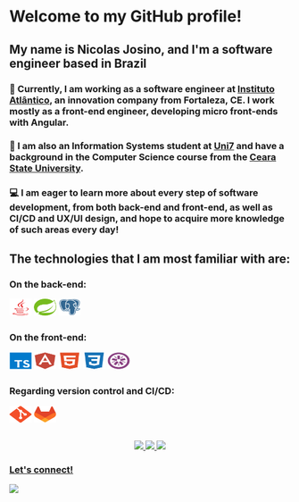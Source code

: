 <link rel="stylesheet" href="https://cdn.jsdelivr.net/gh/devicons/devicon@latest/devicon.min.css">


# Welcome to my GitHub profile!

## My name is Nicolas Josino, and I'm a software engineer based in Brazil

### 💼 Currently, I am working as a software engineer at [Instituto Atlântico](https://www.atlantico.com.br/en/?en=1), an innovation company from Fortaleza, CE. I work mostly as a front-end engineer, developing micro front-ends with Angular.
### 📘 I am also an Information Systems student at [Uni7](https://www.uni7.edu.br/) and have a background in the Computer Science course from the [Ceara State University](https://www.uece.br/).

### 💻 I am eager to learn more about every step of software development, from both back-end and front-end, as well as CI/CD and UX/UI design, and hope to acquire more knowledge of such areas every day!

## The technologies that I am most familiar with are:

  ### On the back-end:
  
  <div style="display: inline_block">
    <img align="center" alt="java" height="30" width="40" src="https://raw.githubusercontent.com/devicons/devicon/master/icons/java/java-plain.svg">
    <img align="center" alt="spring-boot" height="30" width="40" src="https://raw.githubusercontent.com/devicons/devicon/master/icons/spring/spring-original.svg">
    <img align="center" alt="postgreSQL" height="30" width="40" src="https://raw.githubusercontent.com/devicons/devicon/master/icons/postgresql/postgresql-plain.svg">
  </div>

  ##

  ### On the front-end:
  
  <div style="display: inline_block">
    <img align="center" alt="ts" height="30" width="40" src="https://raw.githubusercontent.com/devicons/devicon/master/icons/typescript/typescript-plain.svg">
    <img align="center" alt="angular" height="30" width="40" src="https://raw.githubusercontent.com/devicons/devicon/master/icons/angularjs/angularjs-plain.svg">
    <img align="center" alt="html" height="30" width="40" src="https://raw.githubusercontent.com/devicons/devicon/master/icons/html5/html5-plain.svg">
    <img align="center" alt="css" height="30" width="40" src="https://raw.githubusercontent.com/devicons/devicon/master/icons/css3/css3-plain.svg">
    <img align="center" alt="jasmine" height="30" width="40" src="https://raw.githubusercontent.com/devicons/devicon/master/icons/jasmine/jasmine-plain.svg">
  </div>

  ##

  ### Regarding version control and CI/CD:
  <div style="display: inline_block">
    <img alt="git" src="https://raw.githubusercontent.com/devicons/devicon/master/icons/git/git-original.svg" height="30" width="40"/>
    <img alt="gitlab" src="https://raw.githubusercontent.com/devicons/devicon/master/icons/gitlab/gitlab-original.svg" height="30" width="40"/>
  </div>  

  ##

  <div align="center">
  <a href="https://github.com/nicolasjosino">
  <img height="180em" src="https://github-readme-stats.vercel.app/api?username=nicolasjosino&show_icons=true&theme=tokyonight&include_all_commits=true&count_private=true"/>
  <img height="180em" src="https://github-readme-stats.vercel.app/api/top-langs/?username=nicolasjosino&layout=compact&langs_count=7&theme=tokyonight"/>
   <img height="150em" src="https://github-readme-streak-stats.herokuapp.com/?user=nicolasjosino&hide_border=false&theme=tokyonight&show_icons=true"/>
</div>

<div>
  <h3><strong>Let's connect!</strong></h3>
  <a href="https://www.linkedin.com/in/nicolasjosino" target="_blank"><img src="https://img.shields.io/badge/-LinkedIn-%230077B5?style=for-the-badge&logo=linkedin&logoColor=white" target="_blank"></a>
</div>
  

